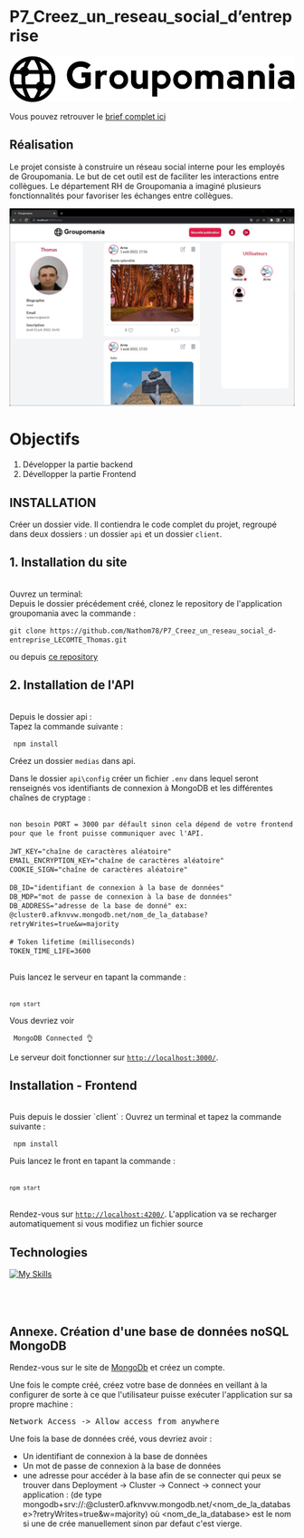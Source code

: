 # P7_Creez_un_reseau_social_d’entreprise

![logo](./client/public/icon-left-font-monochrome-black.svg)


Vous pouvez retrouver le [brief complet ici](https://course.oc-static.com/projects/DWJ_FR_P7/Cahier+charges+Groupomania.pdf)

## Réalisation

Le projet consiste à construire un réseau social interne pour les employés de Groupomania. Le but de cet outil est de faciliter les interactions entre collègues. Le département RH de Groupomania a imaginé plusieurs fonctionnalités pour favoriser les échanges entre collègues.

![screenshot du site](./client/public/Capture_d’écran_2022-08-02_104343.jpg)

# Objectifs

1. Développer la partie backend
2. Dévellopper la partie Frontend


## INSTALLATION ##

Créer un dossier vide. Il contiendra le code complet du projet, regroupé dans deux dossiers : un dossier `api` et un dossier `client`.

## 1. Installation du site ####
<br>
Ouvrez un terminal:
<br>
Depuis le dossier précédement créé, clonez le repository de l'application groupomania avec la commande :
<br>
<pre><code>git clone https://github.com/Nathom78/P7_Creez_un_reseau_social_d-entreprise_LECOMTE_Thomas.git</code></pre>

ou depuis  [ce repository](https://github.com/Nathom78/P7_Creez_un_reseau_social_d-entreprise_LECOMTE_Thomas.git)
<br>
## 2. Installation de l'API ####
<br>
Depuis le dossier api :<br>
Tapez la commande suivante : <pre><code> npm install </code></pre>

Créez un dossier `medias` dans api.

Dans le dossier `api\config` créer un fichier `.env` dans lequel seront renseignés vos identifiants de connexion à MongoDB et les différentes chaînes de cryptage :
<pre><code>
non besoin PORT = 3000 par défault sinon cela dépend de votre frontend  pour que le front puisse communiquer avec l'API.

JWT_KEY="chaîne de caractères aléatoire"
EMAIL_ENCRYPTION_KEY="chaîne de caractères aléatoire"
COOKIE_SIGN="chaîne de caractères aléatoire"

DB_ID="identifiant de connexion à la base de données"
DB_MDP="mot de passe de connexion à la base de données"
DB_ADDRESS="adresse de la base de donné" ex: @cluster0.afknvvw.mongodb.net/nom_de_la_database?retryWrites=true&w=majority

# Token lifetime (milliseconds)
TOKEN_TIME_LIFE=3600

</code></pre>

Puis lancez le serveur en tapant la commande :  <pre><code> `npm start`</code></pre>

Vous devriez voir 
<pre><code> MongoDB Connected 👌</code></pre>

Le serveur doit fonctionner sur [`http://localhost:3000/`](http://localhost:3000/).


## Installation - Frontend 
<br>
Puis depuis le dossier `client` :
Ouvrez un terminal et tapez la commande suivante : <pre><code> npm install </code></pre>

Puis lancez le front en tapant la commande : <pre><code> `npm start`</code></pre>
<br>
Rendez-vous sur [`http://localhost:4200/`](http://localhost:4200/). L'application va se recharger automatiquement si vous modifiez un fichier source
<br>
## Technologies

[![My Skills](https://skills.thijs.gg/icons?i=react,js,ts,nodejs,mongodb,express,html,sass,css,git,github)](https://skills.thijs.gg)
<br><br><br><br>
## Annexe. Création d'une base de données noSQL MongoDB

Rendez-vous sur le site de [MongoDb](https://account.mongodb.com/) et créez un compte.

Une fois le compte créé, créez votre base de données en veillant à la configurer de sorte à ce que l'utilisateur puisse exécuter l'application sur sa propre machine :
<pre>Network Access -> Allow access from anywhere</pre>

Une fois la base de données créé, vous devriez avoir :
- Un identifiant de connexion à la base de données
- Un mot de passe de connexion à la base de données
- une adresse pour accéder à la base afin de se connecter qui peux se trouver dans Deployment -> Cluster -> Connect -> connect your application : 
(de type mongodb+srv://<username>:<password>@cluster0.afknvvw.mongodb.net/<nom_de_la_database>?retryWrites=true&w=majority) où <nom_de_la_database> est le nom si une de crée manuellement sinon par defaut c'est vierge.